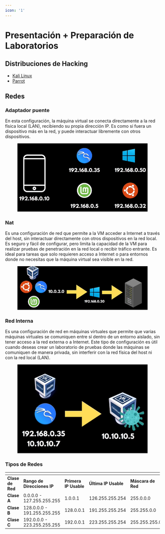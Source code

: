 ```yaml
---
icon: '1'
---
```


# Presentación + Preparación de Laboratorios

## Distribuciones de Hacking

* [Kali Linux ](https://youtu.be/pBjsV6QWObY?si=mIlsh3ByltdgbKZz)
* [Parrot](https://youtu.be/ipMwsvyLb6E?si=UXQNfy9xFyywY5SS)

## Redes

### Adaptador puente

En esta configuración, la máquina virtual se conecta directamente a la red física local (LAN), recibiendo su propia dirección IP. Es como si fuera un dispositivo más en la red, y puede interactuar libremente con otros dispositivos.

<figure><img src="../../.gitbook/assets/image (17) (1) (1) (1) (1) (1) (1) (1) (1) (1) (1) (1).png" alt=""><figcaption></figcaption></figure>

### Nat

Es una configuración de red que permite a la VM acceder a Internet a través del host, sin interactuar directamente con otros dispositivos en la red local. Es seguro y fácil de configurar, pero limita la capacidad de la VM para realizar pruebas de penetración en la red local o recibir tráfico entrante. Es ideal para tareas que solo requieren acceso a Internet o para entornos donde no necesitas que la máquina virtual sea visible en la red.

<figure><img src="../../.gitbook/assets/image (1) (1) (1) (1) (1) (1) (1) (1) (1) (1) (1) (1) (1) (1) (1) (1) (1) (1) (1) (1) (1) (1) (1) (1) (1) (1) (1) (1) (1) (1) (1) (1) (1) (1) (1) (1) (1) (1) (1) (1) (1) (1) (1) (1) (1) (1) (1) (1) (1) (1) (1) (1) (1) (1) (1) (1) (1) (1) (1) (1)   (1).png" alt=""><figcaption></figcaption></figure>

### Red Interna

Es una configuración de red en máquinas virtuales que permite que varias máquinas virtuales se comuniquen entre sí dentro de un entorno aislado, sin tener acceso a la red externa o a Internet. Este tipo de configuración es útil cuando deseas crear un laboratorio de pruebas donde las máquinas se comuniquen de manera privada, sin interferir con la red física del host ni con la red local (LAN).

<figure><img src="../../.gitbook/assets/image (2) (1) (1) (1) (1) (1) (1) (1) (1) (1) (1) (1) (1) (1) (1) (1) (1) (1) (1) (1) (1) (1) (1) (1) (1) (1) (1) (1) (1) (1) (1) (1) (1) (1) (1) (1) (1) (1) (1) (1) (1) (1) (1) (1) (1) (1) (1) (1) (1) (1) (1) (1) (1) (1) (1) (1) (1) (1) (1) (1) ( (4).png" alt=""><figcaption></figcaption></figure>

### Tipos de Redes

<table data-header-hidden data-full-width="true"><thead><tr><th></th><th></th><th></th><th></th><th></th><th></th><th></th></tr></thead><tbody><tr><td><strong>Clase de Red</strong></td><td><strong>Rango de Direcciones IP</strong></td><td><strong>Primera IP Usable</strong></td><td><strong>Última IP Usable</strong></td><td><strong>Máscara de Red</strong></td><td><strong>CIDR</strong></td><td><strong>Cantidad de Hosts</strong></td></tr><tr><td><strong>Clase A</strong></td><td>0.0.0.0 - 127.255.255.255</td><td>1.0.0.1</td><td>126.255.255.254</td><td>255.0.0.0</td><td>/8</td><td>16,777,214</td></tr><tr><td><strong>Clase B</strong></td><td>128.0.0.0 - 191.255.255.255</td><td>128.0.0.1</td><td>191.255.255.254</td><td>255.255.0.0</td><td>/16</td><td>65,534</td></tr><tr><td><strong>Clase C</strong></td><td>192.0.0.0 - 223.255.255.255</td><td>192.0.0.1</td><td>223.255.255.254</td><td>255.255.255.0</td><td>/24</td><td>254</td></tr></tbody></table>
